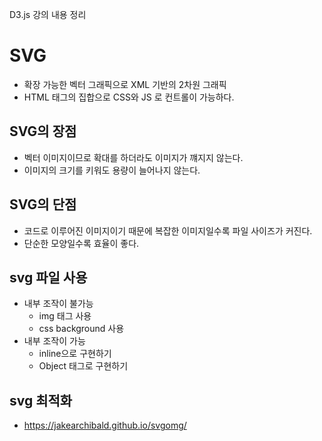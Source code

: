 D3.js 강의 내용 정리

# SVG
- 확장 가능한 벡터 그래픽으로 XML 기반의 2차원 그래픽
- HTML 태그의 집합으로 CSS와 JS 로 컨트롤이 가능하다.
## SVG의 장점
- 벡터 이미지이므로 확대를 하더라도 이미지가 꺠지지 않는다.
- 이미지의 크기를 키워도 용량이 늘어나지 않는다.
## SVG의 단점
- 코드로 이루어진 이미지이기 때문에 복잡한 이미지일수록 파일 사이즈가 커진다.
- 단순한 모양일수록 효율이 좋다.
## svg 파일 사용
- 내부 조작이 불가능
    - img 태그 사용
    - css background 사용
- 내부 조작이 가능
    - inline으로 구현하기
    - Object 태그로 구현하기
## svg 최적화
- https://jakearchibald.github.io/svgomg/


